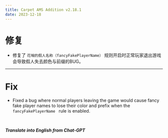 ```yaml
---
title: Carpet AMS Addition v2.18.1
date: 2023-12-18
---
```

# 修复
- 修复了 `花哨的假人名称（fancyFakePlayerName）` 规则开启时正常玩家退出游戏会导致假人失去颜色与前缀的BUG。

---

# Fix

- Fixed a bug where normal players leaving the game would cause fancy fake player names to lose their color and prefix when the `fancyFakePlayerName ` rule is enabled.

&emsp;

***Translate into English from Chat-GPT***


